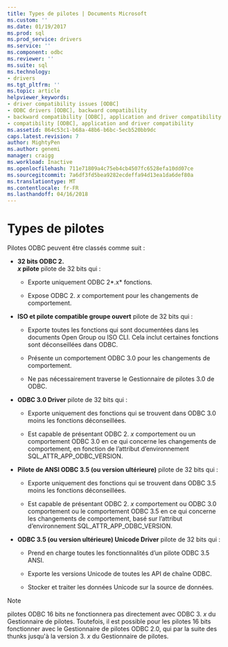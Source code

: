 ```yaml
---
title: Types de pilotes | Documents Microsoft
ms.custom: ''
ms.date: 01/19/2017
ms.prod: sql
ms.prod_service: drivers
ms.service: ''
ms.component: odbc
ms.reviewer: ''
ms.suite: sql
ms.technology:
- drivers
ms.tgt_pltfrm: ''
ms.topic: article
helpviewer_keywords:
- driver compatibility issues [ODBC]
- ODBC drivers [ODBC], backward compatibility
- backward compatibility [ODBC], application and driver compatibility
- compatibility [ODBC], application and driver compatibility
ms.assetid: 864c53c1-b68a-48b6-b6bc-5ecb520bb9dc
caps.latest.revision: 7
author: MightyPen
ms.author: genemi
manager: craigg
ms.workload: Inactive
ms.openlocfilehash: 711e71809a4c75eb4cb4507fc6528efa10dd07ce
ms.sourcegitcommit: 7a6df3fd5bea9282ecdeffa94d13ea1da6def80a
ms.translationtype: MT
ms.contentlocale: fr-FR
ms.lasthandoff: 04/16/2018
---
```

# <a name="types-of-drivers"></a>Types de pilotes
Pilotes ODBC peuvent être classés comme suit :  
  
-   **32 bits ODBC 2.**  
     ***x* pilote** pilote de 32 bits qui :  
  
    -   Exporte uniquement ODBC 2*.x* fonctions.  
  
    -   Expose ODBC 2. *x* comportement pour les changements de comportement.  
  
-   **ISO et pilote compatible groupe ouvert** pilote de 32 bits qui :  
  
    -   Exporte toutes les fonctions qui sont documentées dans les documents Open Group ou ISO CLI. Cela inclut certaines fonctions sont déconseillées dans ODBC.  
  
    -   Présente un comportement ODBC 3.0 pour les changements de comportement.  
  
    -   Ne pas nécessairement traverse le Gestionnaire de pilotes 3.0 de ODBC.  
  
-   **ODBC 3.0 Driver** pilote de 32 bits qui :  
  
    -   Exporte uniquement des fonctions qui se trouvent dans ODBC 3.0 moins les fonctions déconseillées.  
  
    -   Est capable de présentant ODBC 2. *x* comportement ou un comportement ODBC 3.0 en ce qui concerne les changements de comportement, en fonction de l’attribut d’environnement SQL_ATTR_APP_ODBC_VERSION.  
  
-   **Pilote de ANSI ODBC 3.5 (ou version ultérieure)** pilote de 32 bits qui :  
  
    -   Exporte uniquement des fonctions qui se trouvent dans ODBC 3.5 moins les fonctions déconseillées.  
  
    -   Est capable de présentant ODBC 2. *x* comportement ou ODBC 3.0 comportement ou le comportement ODBC 3.5 en ce qui concerne les changements de comportement, basé sur l’attribut d’environnement SQL_ATTR_APP_ODBC_VERSION.  
  
-   **ODBC 3.5 (ou version ultérieure) Unicode Driver** pilote de 32 bits qui :  
  
    -   Prend en charge toutes les fonctionnalités d’un pilote ODBC 3.5 ANSI.  
  
    -   Exporte les versions Unicode de toutes les API de chaîne ODBC.  
  
    -   Stocker et traiter les données Unicode sur la source de données.  
  
> [!NOTE]  
>  pilotes ODBC 16 bits ne fonctionnera pas directement avec ODBC 3. *x* du Gestionnaire de pilotes. Toutefois, il est possible pour les pilotes 16 bits fonctionner avec le Gestionnaire de pilotes ODBC 2.0, qui par la suite des thunks jusqu'à la version 3. *x* du Gestionnaire de pilotes.
